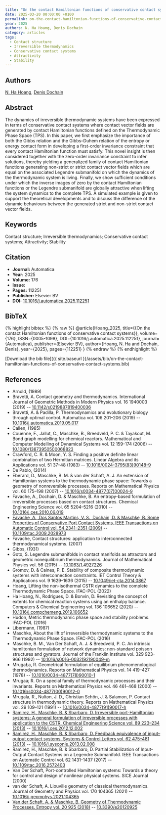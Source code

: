 ```yaml
---
title: "On the contact Hamiltonian functions of conservative contact systems"
date: 2025-03-20 00:00:00 +0100
permalink: on-the-contact-hamiltonian-functions-of-conservative-contact-systems
year: 2025
authors: N. Ha Hoang, Denis Dochain
category: articles
tags:
  - Contact structure
  - Irreversible thermodynamics
  - Conservative contact systems
  - Attractivity
  - Stability
---
```

 
## Authors
[N. Ha Hoang](authors/ngoc-ha-hoang), [Denis Dochain](authors/denis-dochain)
 
## Abstract
The dynamics of irreversible thermodynamic systems have been expressed in terms of conservative contact systems where contact vector fields are generated by contact Hamiltonian functions defined on the Thermodynamic Phase Space (TPS). In this paper, we first emphasize the importance of both the Gibbs relation and the Gibbs–Duhem relation of the entropy or energy contact form in developing a first-order invariance constraint that every contact Hamiltonian function must satisfy. This novel insight is then considered together with the zero-order invariance constraint to infer solutions, thereby yielding a generalized family of contact Hamiltonian functions generating non-strict or strict contact vector fields which are equal on the associated Legendre submanifold on which the dynamics of the thermodynamic system is living. Finally, we show sufficient conditions under which the inverse images of zero by the contact Hamiltonian functions or the Legendre submanifold are globally attractive when lifting the system dynamics to the complete TPS. A simulated example is given to support the theoretical developments and to discuss the difference of the dynamic behaviours between the generated strict and non-strict contact vector fields.
 
## Keywords
Contact structure; Irreversible thermodynamics; Conservative contact systems; Attractivity; Stability
 
## Citation
- **Journal:** Automatica
- **Year:** 2025
- **Volume:** 176
- **Issue:** 
- **Pages:** 112251
- **Publisher:** Elsevier BV
- **DOI:** [10.1016/j.automatica.2025.112251](https://doi.org/10.1016/j.automatica.2025.112251)
 
## BibTeX
{% highlight bibtex %}
{% raw %}
@article{Hoang_2025,
  title={{On the contact Hamiltonian functions of conservative contact systems}},
  volume={176},
  ISSN={0005-1098},
  DOI={10.1016/j.automatica.2025.112251},
  journal={Automatica},
  publisher={Elsevier BV},
  author={Hoang, N. Ha and Dochain, Denis},
  year={2025},
  pages={112251}
}
{% endraw %}
{% endhighlight %}
 
[Download the bib file]({{ site.baseurl }}/assets/bib/on-the-contact-hamiltonian-functions-of-conservative-contact-systems.bib)
 
## References
- Arnold, (1989)
- Bravetti, A. Contact geometry and thermodynamics. International Journal of Geometric Methods in Modern Physics vol. 16 1940003 (2019) -- [10.1142/s0219887819400036](https://doi.org/10.1142/s0219887819400036)
- Bravetti, A. & Padilla, P. Thermodynamics and evolutionary biology through optimal control. Automatica vol. 106 201–206 (2019) -- [10.1016/j.automatica.2019.05.017](https://doi.org/10.1016/j.automatica.2019.05.017)
- Callen, (1985)
- Couenne, F., Jallut, C., Maschke, B., Breedveld, P. C. & Tayakout, M. Bond graph modelling for chemical reactors. Mathematical and Computer Modelling of Dynamical Systems vol. 12 159–174 (2006) -- [10.1080/13873950500068823](https://doi.org/10.1080/13873950500068823)
- Crawford, C. R. & Moon, Y. S. Finding a positive definite linear combination of two Hermitian matrices. Linear Algebra and its Applications vol. 51 37–48 (1983) -- [10.1016/0024-3795(83)90148-9](https://doi.org/10.1016/0024-3795(83)90148-9)
- De Pablo, (2014)
- Eberard, D., Maschke, B. M. & van der Schaft, A. J. An extension of Hamiltonian systems to the thermodynamic phase space: Towards a geometry of nonreversible processes. Reports on Mathematical Physics vol. 60 175–198 (2007) -- [10.1016/s0034-4877(07)00024-9](https://doi.org/10.1016/s0034-4877(07)00024-9)
- Favache, A., Dochain, D. & Maschke, B. An entropy-based formulation of irreversible processes based on contact structures. Chemical Engineering Science vol. 65 5204–5216 (2010) -- [10.1016/j.ces.2010.06.019](https://doi.org/10.1016/j.ces.2010.06.019)
- [Favache, A., Dos Santos Martins, V. S., Dochain, D. & Maschke, B. Some Properties of Conservative Port Contact Systems. IEEE Transactions on Automatic Control vol. 54 2341–2351 (2009)](some-properties-of-conservative-port-contact-systems) -- [10.1109/tac.2009.2028973](https://doi.org/10.1109/tac.2009.2028973)
- Favache, Contact structures: application to interconnected thermodynamical systems. (2007)
- Gibbs, (1931)
- Goto, S. Legendre submanifolds in contact manifolds as attractors and geometric nonequilibrium thermodynamics. Journal of Mathematical Physics vol. 56 (2015) -- [10.1063/1.4927226](https://doi.org/10.1063/1.4927226)
- Gromov, D. & Caines, P. E. Stability of composite thermodynamic systems with interconnection constraints. IET Control Theory &amp; Applications vol. 9 1629–1636 (2015) -- [10.1049/iet-cta.2014.0867](https://doi.org/10.1049/iet-cta.2014.0867)
- Hoang, Lifting the non-isothermal CSTR dynamics to the complete Thermodynamic Phase Space. IFAC-POL (2022)
- Ha Hoang, N., Rodrigues, D. & Bonvin, D. Revisiting the concept of extents for chemical reaction systems using an enthalpy balance. Computers &amp; Chemical Engineering vol. 136 106652 (2020) -- [10.1016/j.compchemeng.2019.106652](https://doi.org/10.1016/j.compchemeng.2019.106652)
- Hudon, Metric thermodynamic phase space and stability problems. IFAC-POL (2016)
- Libermann, (1987)
- Maschke, About the lift of irreversible thermodynamic systems to the Thermodynamic Phase Space. IFAC-POL (2016)
- Maschke, B. M., Van Der Schaft, A. J. & Breedveld, P. C. An intrinsic hamiltonian formulation of network dynamics: non-standard poisson structures and gyrators. Journal of the Franklin Institute vol. 329 923–966 (1992) -- [10.1016/s0016-0032(92)90049-m](https://doi.org/10.1016/s0016-0032(92)90049-m)
- MrugaŁa, R. Geometrical formulation of equilibrium phenomenological thermodynamics. Reports on Mathematical Physics vol. 14 419–427 (1978) -- [10.1016/0034-4877(78)90010-1](https://doi.org/10.1016/0034-4877(78)90010-1)
- Mrugaa̵, R. On a special family of thermodynamic processes and their invariants. Reports on Mathematical Physics vol. 46 461–468 (2000) -- [10.1016/s0034-4877(00)90012-0](https://doi.org/10.1016/s0034-4877(00)90012-0)
- Mrugala, R., Nulton, J. D., Christian Schön, J. & Salamon, P. Contact structure in thermodynamic theory. Reports on Mathematical Physics vol. 29 109–121 (1991) -- [10.1016/0034-4877(91)90017-h](https://doi.org/10.1016/0034-4877(91)90017-h)
- [Ramirez, H., Maschke, B. & Sbarbaro, D. Irreversible port-Hamiltonian systems: A general formulation of irreversible processes with application to the CSTR. Chemical Engineering Science vol. 89 223–234 (2013)](irreversible-port-hamiltonian-systems-a-general-formulation-of-irreversible-processes-with-application-to-the-cstr) -- [10.1016/j.ces.2012.12.002](https://doi.org/10.1016/j.ces.2012.12.002)
- [Ramirez, H., Maschke, B. & Sbarbaro, D. Feedback equivalence of input–output contact systems. Systems &amp; Control Letters vol. 62 475–481 (2013)](feedback-equivalence-of-input-output-contact-systems) -- [10.1016/j.sysconle.2013.02.008](https://doi.org/10.1016/j.sysconle.2013.02.008)
- Ramirez, H., Maschke, B. & Sbarbaro, D. Partial Stabilization of Input-Output Contact Systems on a Legendre Submanifold. IEEE Transactions on Automatic Control vol. 62 1431–1437 (2017) -- [10.1109/tac.2016.2572403](https://doi.org/10.1109/tac.2016.2572403)
- Van Der Schaft, Port-controlled Hamiltonian systems: Towards a theory for control and design of nonlinear physical systems. SICE Journal (2000)
- van der Schaft, A. Liouville geometry of classical thermodynamics. Journal of Geometry and Physics vol. 170 104365 (2021) -- [10.1016/j.geomphys.2021.104365](https://doi.org/10.1016/j.geomphys.2021.104365)
- [Van der Schaft, A. & Maschke, B. Geometry of Thermodynamic Processes. Entropy vol. 20 925 (2018)](geometry-of-thermodynamic-processes) -- [10.3390/e20120925](https://doi.org/10.3390/e20120925)

